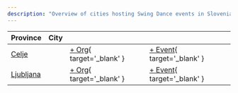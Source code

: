 ```yaml
---
description: "Overview of cities hosting Swing Dance events in Slovenia."
---
```


| Province | City | | |
| --- | --- | --- | --- |
| [Celje](by_city.md#celje) | | [+ Org](https://github.com/swingdance/orgs/issues/new?assignees=&labels=add+org&projects=&template=02-add_entity.yml&title=%5Bsi%5D%20%3CName%3E&region=si&province=Celje&city=Celje){ target='_blank' } | [+ Event](https://github.com/swingdance/events/issues/new?assignees=&labels=add+event&projects=&template=02-add_entity.yml&title=%5B2024%2Fsi%5D%20%3CName%3E&region=si&province=Celje&city=Celje&org_id=&date_starts=2024-&date_ends=2024-){ target='_blank' } |
| [Ljubljana](by_city.md#ljubljana) | | [+ Org](https://github.com/swingdance/orgs/issues/new?assignees=&labels=add+org&projects=&template=02-add_entity.yml&title=%5Bsi%5D%20%3CName%3E&region=si&province=Ljubljana&city=Ljubljana){ target='_blank' } | [+ Event](https://github.com/swingdance/events/issues/new?assignees=&labels=add+event&projects=&template=02-add_entity.yml&title=%5B2024%2Fsi%5D%20%3CName%3E&region=si&province=Ljubljana&city=Ljubljana&org_id=&date_starts=2024-&date_ends=2024-){ target='_blank' } |
